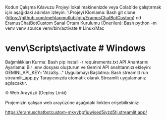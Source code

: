 Kodun Çalışma Kılavuzu 
Projeyi lokal makinenizde veya Colab'de çalıştırmak için aşağıdaki adımları izleyin:
1.Projeyi Klonlama:
Bash
git clone (https://github.com/mehtapmutlubilgin/EramusChatBotCustom)
cd EramusChatBotCustom
Sanal Ortam Kurulumu (Önerilen):
Bash
python -m venv venv
source venv/bin/activate  # Linux/Mac
# venv\Scripts\activate   # Windows
Bağımlılıkları Kurma:
Bash
pip install -r requirements.txt
API Anahtarını Ayarlama:
Bir .env dosyası oluşturun ve Gemini API anahtarınızı ekleyin: GEMINI_API_KEY="AIzaSy..."
Uygulamayı Başlatma:
Bash
streamlit run streamlit_app.py
Tarayıcınızda otomatik olarak Streamlit uygulamanız açılacaktır.

🌐 Web Arayüzü (Deploy Linki) 

Projemizin çalışan web arayüzüne aşağıdaki linkten erişebilirsiniz:

https://eramuschatbotcustom-mkyvbpfiuwised5jyzd5tj.streamlit.app/
